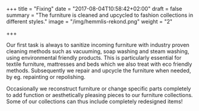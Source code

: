 +++
title = "Fixing"
date = "2017-08-04T10:58:42+02:00"
draft = false
summary = "The furniture is cleaned and upcycled to fashion collections in different styles."
image = "/img/hemmlis-rekond.png"
weight = "2"

+++

Our first task is always to sanitize incoming furniture with industry proven cleaning methods such as vacuuming, soap washing and steam washing, using  environmental friendly products. This is particularly essential for textile furniture, mattresses and beds which we also treat with eco friendly methods. Subsequently we repair and upcycle the furniture when needed, by eg. repainting or repolishing.

Occasionally we reconstruct furniture or change specific parts completely to add function or aesthetically pleasing pieces to our furniture collections. Some of our collections can thus include completely redesigned items! 